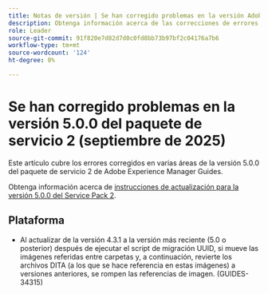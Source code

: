```yaml
---
title: Notas de versión | Se han corregido problemas en la versión Adobe Experience Manager Guides 5.0.0 Service Pack 2
description: Obtenga información acerca de las correcciones de errores en la versión 5.0.0 del Service Pack 2 de Adobe Experience Manager Guides
role: Leader
source-git-commit: 91f820e7d82d7d0c0fd8bb73b97bf2c04176a7b6
workflow-type: tm+mt
source-wordcount: '124'
ht-degree: 0%

---
```


# Se han corregido problemas en la versión 5.0.0 del paquete de servicio 2 (septiembre de 2025)


Este artículo cubre los errores corregidos en varias áreas de la versión 5.0.0 del paquete de servicio 2 de Adobe Experience Manager Guides.

Obtenga información acerca de [instrucciones de actualización para la versión 5.0.0 del Service Pack 2](upgrade-instructions-5-0-0-sp2.md).

## Plataforma

- Al actualizar de la versión 4.3.1 a la versión más reciente (5.0 o posterior) después de ejecutar el script de migración UUID, si mueve las imágenes referidas entre carpetas y, a continuación, revierte los archivos DITA (a los que se hace referencia en estas imágenes) a versiones anteriores, se rompen las referencias de imagen. (GUIDES-34315)